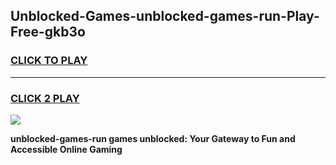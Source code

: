 
## Unblocked-Games-unblocked-games-run-Play-Free-gkb3o
<h3>
<a href="https://premium76.site?title=unblocked-games-run&ref=18A1">CLICK TO PLAY</a></h3>
<hr>

<h3>
<a href="https://premium76.site?title=unblocked-games-run&ref=18A1">CLICK 2 PLAY</a>
  
</h3>

<a href="https://premium76.site?title=unblocked-games-run&ref=18A1"><img src="https://clearcache.store/games.png"></a>


**unblocked-games-run games unblocked: Your Gateway to Fun and Accessible Online Gaming**
